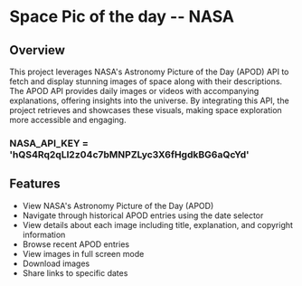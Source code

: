 # Space Pic of the day -- NASA

## Overview
This project leverages NASA's Astronomy Picture of the Day (APOD) API to fetch and display stunning images of space along with their descriptions. 
The APOD API provides daily images or videos with accompanying explanations, offering insights into the universe. By integrating this API, the project retrieves and showcases these visuals, making space exploration more accessible and engaging.
### NASA_API_KEY = 'hQS4Rq2qLl2z04c7bMNPZLyc3X6fHgdkBG6aQcYd'
## Features
- View NASA's Astronomy Picture of the Day (APOD)
- Navigate through historical APOD entries using the date selector
- View details about each image including title, explanation, and copyright information
- Browse recent APOD entries
- View images in full screen mode
- Download images
- Share links to specific dates
